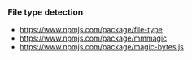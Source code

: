 ### File type detection

- https://www.npmjs.com/package/file-type
- https://www.npmjs.com/package/mmmagic
- https://www.npmjs.com/package/magic-bytes.js

